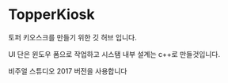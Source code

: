 # TopperKiosk


토퍼 키오스크를 만들기 위한 깃 허브 입니다.

UI 단은 윈도우 폼으로 작업하고 시스탬 내부 설계는 c++로 만들것입니다.

비주얼 스튜디오 2017 버전을 사용합니다
